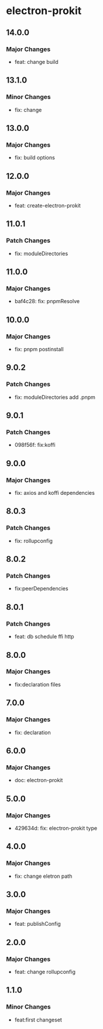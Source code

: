 # electron-prokit

## 14.0.0

### Major Changes

- feat: change build

## 13.1.0

### Minor Changes

- fix: change

## 13.0.0

### Major Changes

- fix: build options

## 12.0.0

### Major Changes

- feat: create-electron-prokit

## 11.0.1

### Patch Changes

- fix: moduleDirectories

## 11.0.0

### Major Changes

- baf4c28: fix: pnpmResolve

## 10.0.0

### Major Changes

- fix: pnpm postinstall

## 9.0.2

### Patch Changes

- fix: moduleDirectories add .pnpm

## 9.0.1

### Patch Changes

- 098f56f: fix:koffi

## 9.0.0

### Major Changes

- fix: axios and koffi dependencies

## 8.0.3

### Patch Changes

- fix: rollupconfig

## 8.0.2

### Patch Changes

- fix:peerDependencies

## 8.0.1

### Patch Changes

- feat: db schedule ffi http

## 8.0.0

### Major Changes

- fix:declaration files

## 7.0.0

### Major Changes

- fix: declaration

## 6.0.0

### Major Changes

- doc: electron-prokit

## 5.0.0

### Major Changes

- 429634d: fix: electron-prokit type

## 4.0.0

### Major Changes

- fix: change eletron path

## 3.0.0

### Major Changes

- feat: publishConfig

## 2.0.0

### Major Changes

- feat: change rollupconfig

## 1.1.0

### Minor Changes

- feat:first changeset
